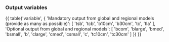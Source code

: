 ### Output variables

{{ table('variable', {
    'Mandatory output from global and regional models (provide as many as possible)': [
        'tsb',
        'tcb',
        'b10cm',
        'b30cm',
        'tc',
        'tla'
    ],
    'Optional output from global and regional models': [
        'bcom',
        'blarge',
        'bmed',
        'bsmall',
        'b',
        'clarge',
        'cmed',
        'csmall',
        'c',
        'tc10cm',
        'tc30cm'
    ]
}) }}
